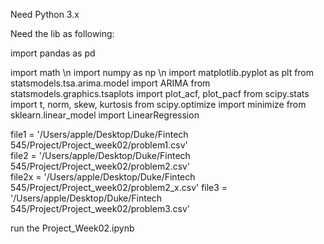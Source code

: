 Need Python 3.x

Need the lib as following:

import pandas as pd

import math \n
import numpy as np \n
import matplotlib.pyplot as plt
from statsmodels.tsa.arima.model import ARIMA
from statsmodels.graphics.tsaplots import plot_acf, plot_pacf
from scipy.stats import t, norm, skew, kurtosis
from scipy.optimize import minimize
from sklearn.linear_model import LinearRegression

file1 = '/Users/apple/Desktop/Duke/Fintech 545/Project/Project_week02/problem1.csv'  
file2 = '/Users/apple/Desktop/Duke/Fintech 545/Project/Project_week02/problem2.csv'  
file2x = '/Users/apple/Desktop/Duke/Fintech 545/Project/Project_week02/problem2_x.csv'
file3 = '/Users/apple/Desktop/Duke/Fintech 545/Project/Project_week02/problem3.csv'

run the Project_Week02.ipynb

